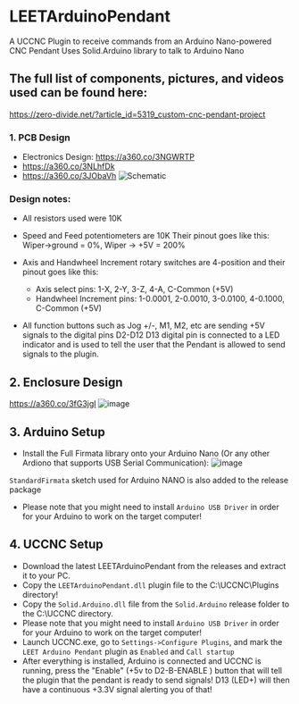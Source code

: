 # LEETArduinoPendant
A UCCNC Plugin to receive commands from an Arduino Nano-powered CNC Pendant
Uses Solid.Arduino library to talk to Arduino Nano

## The full list of components, pictures, and videos used can be found here:
https://zero-divide.net/?article_id=5319_custom-cnc-pendant-project

### 1. PCB Design
* Electronics Design: https://a360.co/3NGWRTP
* https://a360.co/3NLhfDk
* https://a360.co/3JObaVh
![Schematic](https://github.com/swindex/LEETArduinoPendant/assets/31745189/b3058bf5-83ec-4c52-a95d-344bfa370aed)
### Design notes:
* All resistors used were 10K
* Speed and Feed potentiometers are 10K
  Their pinout goes like this: Wiper->ground = 0%, Wiper -> +5V = 200%
* Axis and Handwheel Increment rotary switches are 4-position and their pinout goes like this:
  * Axis select pins: 1-X, 2-Y, 3-Z, 4-A, C-Common (+5V)
  * Handwheel Increment pins: 1-0.0001, 2-0.0010, 3-0.0100, 4-0.1000, C-Common (+5V)

* All function buttons such as Jog +/-, M1, M2, etc are sending +5V signals to the digital pins D2-D12
  D13 digital pin is connected to a LED indicator and is used to tell the user that the Pendant is allowed to send signals to the plugin.
  
## 2. Enclosure Design
https://a360.co/3fG3jgI
![image](https://github.com/swindex/LEETArduinoPendant/assets/31745189/6690877b-9217-4c35-8ea7-979f2510f035)

## 3. Arduino Setup
* Install the Full Firmata library onto your Arduino Nano (Or any other Ardiono that supports USB Serial Communication):
![image](https://github.com/swindex/LEETArduinoPendant/assets/31745189/823c5a27-9cb1-4e67-8edb-d3e4c108724c)

`StandardFirmata` sketch used for Arduino NANO is also added to the release package
* Please note that you might need to install `Arduino USB Driver` in order for your Arduino to work on the target computer!

## 4. UCCNC Setup
* Download the latest LEETArduinoPendant from the releases and extract it to your PC.
* Copy the `LEETArduinoPendant.dll` plugin file to the C:\UCCNC\Plugins directory!
* Copy the `Solid.Arduino.dll` file from the `Solid.Arduino` release folder to the C:\UCCNC directory.
* Please note that you might need to install `Arduino USB Driver` in order for your Arduino to work on the target computer!
* Launch UCCNC.exe, go to `Settings->Configure Plugins`, and mark the `LEET Arduino Pendant` plugin as `Enabled` and `Call startup`
* After everything is installed, Arduino is connected and UCCNC is running, press the "Enable" (+5v to D2-B-ENABLE ) button that will tell the plugin that the pendant is ready to send signals!
D13 (LED+) will then have a continuous +3.3V signal alerting you of that!

